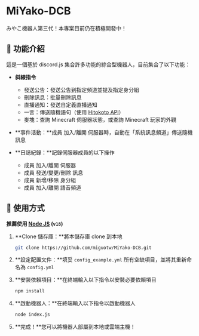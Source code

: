 # MiYako-DCB

みやこ機器人第三代！本專案目前仍在積極開發中！

## 🔰 功能介紹

這是一個基於 discord.js 集合許多功能的綜合型機器人，目前集合了以下功能：

- **斜線指令**
  - 發送公告：發送公告到指定頻道並提及指定身分組
  - 刪除訊息：批量刪除訊息
  - 直播通知：發送自定義直播通知
  - 一言：傳送隨機語句（使用 [Hitokoto API](https://hitokoto.cn/)）
  - 麥塊：查詢 Minecraft 伺服器狀態，或查詢 Minecraft 玩家的外觀

- **事件活動：**成員 加入/離開 伺服器時，自動在「系統訊息頻道」傳送隨機訊息

- **日誌紀錄：**記錄伺服器成員的以下操作
  - 成員 加入/離開 伺服器
  - 成員 發送/變更/刪除 訊息
  - 成員 新增/移除 身分組
  - 成員 加入/離開 語音頻道

## 🚀 使用方式

**推薦使用 [Node JS](https://nodejs.org/) (`v18`)**

1. **Clone 儲存庫：**將本儲存庫 clone 到本地

    ```bash
    git clone https://github.com/miguotw/MiYako-DCB.git
    ```

2. **設定配置文件：**填妥 `config_example.yml` 所有空缺項目，並將其重新命名為 `config.yml`

4. **安裝依賴項目：**在終端輸入以下指令以安裝必要依賴項目

    ```bash
    npm install
    ```

5. **啟動機器人：**在終端輸入以下指令以啟動機器人

    ```bash
    node index.js
    ```

6. **完成！**您可以將機器人部屬到本地或雲端主機！